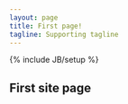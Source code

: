 ```yaml
---
layout: page
title: First page!
tagline: Supporting tagline
---
```

{% include JB/setup %}

## First site page